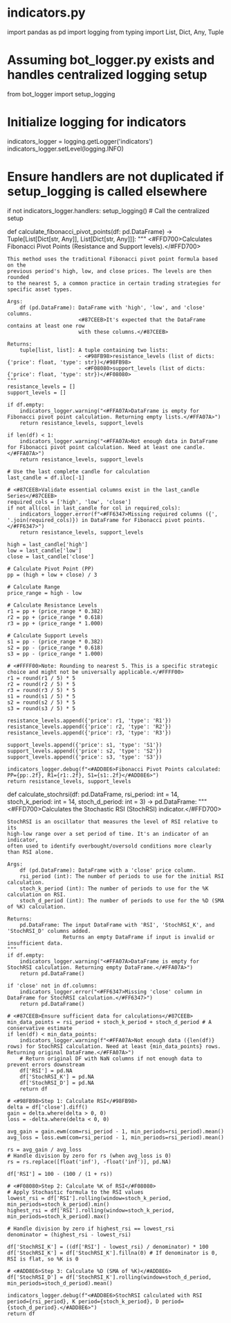 # indicators.py
import pandas as pd
import logging
from typing import List, Dict, Any, Tuple

# Assuming bot_logger.py exists and handles centralized logging setup
from bot_logger import setup_logging

# Initialize logging for indicators
indicators_logger = logging.getLogger('indicators')
indicators_logger.setLevel(logging.INFO)
# Ensure handlers are not duplicated if setup_logging is called elsewhere
if not indicators_logger.handlers:
    setup_logging() # Call the centralized setup

def calculate_fibonacci_pivot_points(df: pd.DataFrame) -> Tuple[List[Dict[str, Any]], List[Dict[str, Any]]]:
    """
    <#FFD700>Calculates Fibonacci Pivot Points (Resistance and Support levels).</#FFD700>

    This method uses the traditional Fibonacci pivot point formula based on the
    previous period's high, low, and close prices. The levels are then rounded
    to the nearest 5, a common practice in certain trading strategies for
    specific asset types.

    Args:
        df (pd.DataFrame): DataFrame with 'high', 'low', and 'close' columns.
                           <#87CEEB>It's expected that the DataFrame contains at least one row
                           with these columns.</#87CEEB>

    Returns:
        tuple[list, list]: A tuple containing two lists:
                           - <#98FB98>resistance_levels (list of dicts: {'price': float, 'type': str})</#98FB98>
                           - <#F08080>support_levels (list of dicts: {'price': float, 'type': str})</#F08080>
    """
    resistance_levels = []
    support_levels = []

    if df.empty:
        indicators_logger.warning("<#FFA07A>DataFrame is empty for Fibonacci pivot point calculation. Returning empty lists.</#FFA07A>")
        return resistance_levels, support_levels
    
    if len(df) < 1:
        indicators_logger.warning("<#FFA07A>Not enough data in DataFrame for Fibonacci pivot point calculation. Need at least one candle.</#FFA07A>")
        return resistance_levels, support_levels

    # Use the last complete candle for calculation
    last_candle = df.iloc[-1]
    
    # <#87CEEB>Validate essential columns exist in the last_candle Series</#87CEEB>
    required_cols = ['high', 'low', 'close']
    if not all(col in last_candle for col in required_cols):
        indicators_logger.error(f"<#FF6347>Missing required columns ({', '.join(required_cols)}) in DataFrame for Fibonacci pivot points.</#FF6347>")
        return resistance_levels, support_levels

    high = last_candle['high']
    low = last_candle['low']
    close = last_candle['close']

    # Calculate Pivot Point (PP)
    pp = (high + low + close) / 3

    # Calculate Range
    price_range = high - low

    # Calculate Resistance Levels
    r1 = pp + (price_range * 0.382)
    r2 = pp + (price_range * 0.618)
    r3 = pp + (price_range * 1.000)

    # Calculate Support Levels
    s1 = pp - (price_range * 0.382)
    s2 = pp - (price_range * 0.618)
    s3 = pp - (price_range * 1.000)

    # <#FFFF00>Note: Rounding to nearest 5. This is a specific strategic choice and might not be universally applicable.</#FFFF00>
    r1 = round(r1 / 5) * 5
    r2 = round(r2 / 5) * 5
    r3 = round(r3 / 5) * 5
    s1 = round(s1 / 5) * 5
    s2 = round(s2 / 5) * 5
    s3 = round(s3 / 5) * 5

    resistance_levels.append({'price': r1, 'type': 'R1'})
    resistance_levels.append({'price': r2, 'type': 'R2'})
    resistance_levels.append({'price': r3, 'type': 'R3'})

    support_levels.append({'price': s1, 'type': 'S1'})
    support_levels.append({'price': s2, 'type': 'S2'})
    support_levels.append({'price': s3, 'type': 'S3'})

    indicators_logger.debug(f"<#ADD8E6>Fibonacci Pivot Points calculated: PP={pp:.2f}, R1={r1:.2f}, S1={s1:.2f}</#ADD8E6>")
    return resistance_levels, support_levels

def calculate_stochrsi(df: pd.DataFrame, rsi_period: int = 14, stoch_k_period: int = 14, stoch_d_period: int = 3) -> pd.DataFrame:
    """
    <#FFD700>Calculates the Stochastic RSI (StochRSI) indicator.</#FFD700>

    StochRSI is an oscillator that measures the level of RSI relative to its
    high-low range over a set period of time. It's an indicator of an indicator,
    often used to identify overbought/oversold conditions more clearly than RSI alone.

    Args:
        df (pd.DataFrame): DataFrame with a 'close' price column.
        rsi_period (int): The number of periods to use for the initial RSI calculation.
        stoch_k_period (int): The number of periods to use for the %K calculation on RSI.
        stoch_d_period (int): The number of periods to use for the %D (SMA of %K) calculation.

    Returns:
        pd.DataFrame: The input DataFrame with 'RSI', 'StochRSI_K', and 'StochRSI_D' columns added.
                      Returns an empty DataFrame if input is invalid or insufficient data.
    """
    if df.empty:
        indicators_logger.warning("<#FFA07A>DataFrame is empty for StochRSI calculation. Returning empty DataFrame.</#FFA07A>")
        return pd.DataFrame()

    if 'close' not in df.columns:
        indicators_logger.error("<#FF6347>Missing 'close' column in DataFrame for StochRSI calculation.</#FF6347>")
        return pd.DataFrame()

    # <#87CEEB>Ensure sufficient data for calculations</#87CEEB>
    min_data_points = rsi_period + stoch_k_period + stoch_d_period # A conservative estimate
    if len(df) < min_data_points:
        indicators_logger.warning(f"<#FFA07A>Not enough data ({len(df)} rows) for StochRSI calculation. Need at least {min_data_points} rows. Returning original DataFrame.</#FFA07A>")
        # Return original DF with NaN columns if not enough data to prevent errors downstream
        df['RSI'] = pd.NA
        df['StochRSI_K'] = pd.NA
        df['StochRSI_D'] = pd.NA
        return df

    # <#98FB98>Step 1: Calculate RSI</#98FB98>
    delta = df['close'].diff()
    gain = delta.where(delta > 0, 0)
    loss = -delta.where(delta < 0, 0)

    avg_gain = gain.ewm(com=rsi_period - 1, min_periods=rsi_period).mean()
    avg_loss = loss.ewm(com=rsi_period - 1, min_periods=rsi_period).mean()

    rs = avg_gain / avg_loss
    # Handle division by zero for rs (when avg_loss is 0)
    rs = rs.replace([float('inf'), -float('inf')], pd.NA)
    
    df['RSI'] = 100 - (100 / (1 + rs))
    
    # <#F08080>Step 2: Calculate %K of RSI</#F08080>
    # Apply Stochastic formula to the RSI values
    lowest_rsi = df['RSI'].rolling(window=stoch_k_period, min_periods=stoch_k_period).min()
    highest_rsi = df['RSI'].rolling(window=stoch_k_period, min_periods=stoch_k_period).max()

    # Handle division by zero if highest_rsi == lowest_rsi
    denominator = (highest_rsi - lowest_rsi)
    
    df['StochRSI_K'] = ((df['RSI'] - lowest_rsi) / denominator) * 100
    df['StochRSI_K'] = df['StochRSI_K'].fillna(0) # If denominator is 0, RSI is flat, so %K is 0

    # <#ADD8E6>Step 3: Calculate %D (SMA of %K)</#ADD8E6>
    df['StochRSI_D'] = df['StochRSI_K'].rolling(window=stoch_d_period, min_periods=stoch_d_period).mean()

    indicators_logger.debug(f"<#ADD8E6>StochRSI calculated with RSI period={rsi_period}, K period={stoch_k_period}, D period={stoch_d_period}.</#ADD8E6>")
    return df
